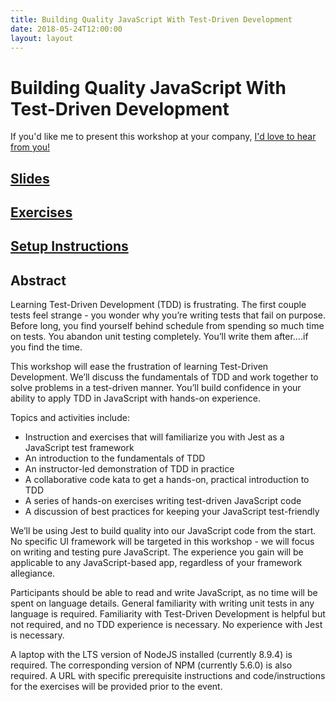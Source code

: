 ```yaml
---
title: Building Quality JavaScript With Test-Driven Development
date: 2018-05-24T12:00:00
layout: layout
---
```


# Building Quality JavaScript With Test-Driven Development

If you'd like me to present this workshop at your company, [I'd love to hear from you!](mailto:steven.j.hicks+workshops@gmail.com)

## [Slides](http://steven-j-hicks-speaking.netlify.com/test-driven-javascript)

## [Exercises](https://github.com/pepopowitz/tdd-workshop)

## [Setup Instructions](https://github.com/pepopowitz/tdd-workshop/blob/master/module-0/README.md)

## Abstract

Learning Test-Driven Development (TDD) is frustrating. The first couple tests feel strange - you wonder why you’re writing tests that fail on purpose. Before long, you find yourself behind schedule from spending so much time on tests. You abandon unit testing completely. You’ll write them after….if you find the time.

This workshop will ease the frustration of learning Test-Driven Development. We’ll discuss the fundamentals of TDD and work together to solve problems in a test-driven manner. You’ll build confidence in your ability to apply TDD in JavaScript with hands-on experience.

Topics and activities include:

* Instruction and exercises that will familiarize you with Jest as a JavaScript test framework
* An introduction to the fundamentals of TDD
* An instructor-led demonstration of TDD in practice
* A collaborative code kata to get a hands-on, practical introduction to TDD
* A series of hands-on exercises writing test-driven JavaScript code
* A discussion of best practices for keeping your JavaScript test-friendly

We’ll be using Jest to build quality into our JavaScript code from the start. No specific UI framework will be targeted in this workshop - we will focus on writing and testing pure JavaScript. The experience you gain will be applicable to any JavaScript-based app, regardless of your framework allegiance.

Participants should be able to read and write JavaScript, as no time will be spent on language details. General familiarity with writing unit tests in any language is required. Familiarity with Test-Driven Development is helpful but not required, and no TDD experience is necessary. No experience with Jest is necessary.

A laptop with the LTS version of NodeJS installed (currently 8.9.4) is required. The corresponding version of NPM (currently 5.6.0) is also required. A URL with specific prerequisite instructions and code/instructions for the exercises will be provided prior to the event.
